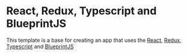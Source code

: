 # React, Redux, Typescript and BlueprintJS

This template is a base for creating an app that uses the [React](https://reactjs.org/), [Redux](https://redux.js.org/), [Typescript](https://www.typescriptlang.org/) and [BlueprintJS](https://blueprintjs.com/docs/#blueprint)